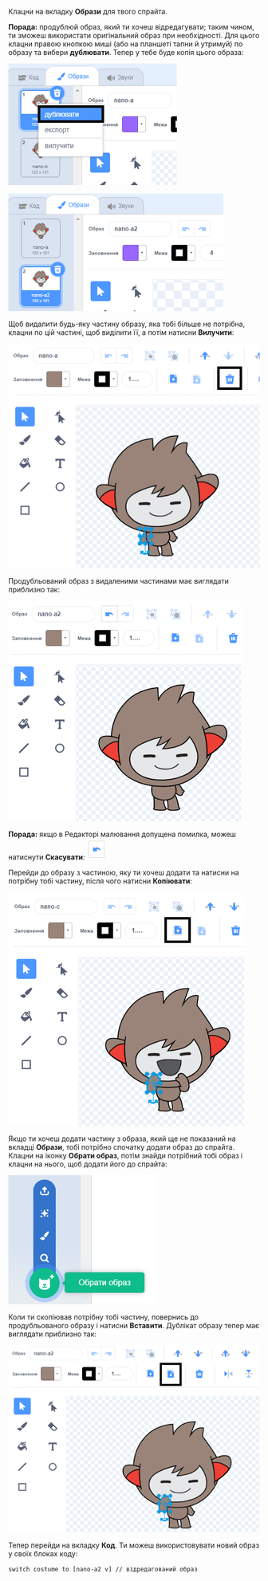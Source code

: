 Клацни на вкладку **Образи** для твого спрайта.

**Порада:** продублюй образ, який ти хочеш відредагувати; таким чином, ти зможеш використати оригінальний образ при необхідності. Для цього клацни правою кнопкою миші (або на планшеті тапни й утримуй) по образу та вибери **дублювати**. Тепер у тебе буде копія цього образа:

![Функція «дублювати» виділена в меню.](images/nano-duplicate-costume.png)

![Продубльований образ знаходиться відразу під оригінальним образом на вкладці «Образи».](images/nano-a2-costume.png)

Щоб видалити будь-яку частину образу, яка тобі більше не потрібна, клацни по цій частині, щоб виділити її, а потім натисни **Вилучити**:

![Образ нано-а2 з однією рукою вибрано.](images/nano-arm-selected.png)

Продубльований образ з видаленими частинами має виглядати приблизно так:

![Образ нано-а2 з однією рукою видалено.](images/nano-arm-deleted.png)

**Порада:** якщо в Редакторі малювання допущена помилка, можеш натиснути **Скасувати**: ![Іконка «Скасувати».](images/nano-undo.png)

Перейди до образу з частиною, яку ти хочеш додати та натисни на потрібну тобі частину, після чого натисни **Копіювати**:

![Образ нано-с з однією рукою вибрано.](images/nano-c-arm-selected.png)

Якщо ти хочеш додати частину з образа, який ще не показаний на вкладці **Образи**, тобі потрібно спочатку додати образ до спрайта. Клацни на іконку **Обрати образ**, потім знайди потрібний тобі образ і клацни на нього, щоб додати його до спрайта:

![Іконка «Обрати образ» виділена.](images/choose-a-costume.png)

Коли ти скопіював потрібну тобі частину, повернись до продубльованого образу і натисни **Вставити**. Дублікат образу тепер має виглядати приблизно так:

![Образ нано-а2 з рукою від образу нано-с.](images/nano-a2-new-arm.png)

Тепер перейди на вкладку **Код**. Ти можеш використовувати новий образ у своїх блоках коду:

```blocks3
switch costume to [nano-a2 v] // відредагований образ
```
